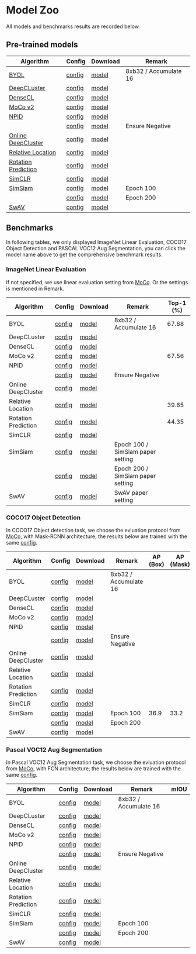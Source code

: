 # Model Zoo

All models and benchmarks results are recorded below.

## Pre-trained models

| Algorithm                                                         | Config                                                                                     | Download  | Remark                |
| ----------------------------------------------------------------- | ------------------------------------------------------------------------------------------ | --------- | --------------------- |
| [BYOL](../configs/selfsup/byol/README.md)                         | [config](../configs/selfsup/byol/byol_resnet50_8xb32-accum16-coslr-200e_in1k.py)           | [model]() | 8xb32 / Accumulate 16 |
| [DeepCLuster](../configs/selfsup/deepcluster/README.md)           | [config](../configs/selfsup/deepcluster/deepcluster_resnet50_8xb64-steplr-200e_in1k.py)    | [model]() |                       |
| [DenseCL](../configs/selfsup/densecl/README.md)                   | [config](../configs/selfsup/densecl/densecl_resnet50_8xb32-coslr-200e_in1k.py)             | [model]() |                       |
| [MoCo v2](../configs/selfsup/moco/README.md)                      | [config](../configs/selfsup/moco/mocov2_resnet50_8xb32-coslr-200e_in1k.py)                 | [model]() |                       |
| [NPID](../configs/selfsup/npid/README.md)                         | [config](../configs/selfsup/npid/npid_resnet50_8xb32-steplr-200e_in1k.py)                  | [model]() |                       |
|                                                                   | [config](../configs/selfsup/npid/npid-ensure-neg_resnet50_8xb32-steplr-200e_in1k.py)       | [model]() | Ensure Negative       |
| [Online DeepCluster](../configs/selfsup/odc/README.md)            | [config](../configs/selfsup/odc/odc_resnet50_8xb64-steplr-440e_in1k.py)                    | [model]() |                       |
| [Relative Location](../configs/selfsup/relative_loc/README.md)    | [config](../configs/selfsup/relative_loc/relative-loc_resnet50_8xb64-steplr-70e_in1k.py)   | [model]() |                       |
| [Rotation Prediction](../configs/selfsup/rotation_pred/README.md) | [config](../configs/selfsup/rotation_pred/rotation-pred_resnet50_8xb16-steplr-70e_in1k.py) | [model]() |                       |
| [SimCLR](../configs/selfsup/simclr/README.md)                     | [config](../configs/selfsup/simclr/simclr_resnet50_8xb32-coslr-200e_in1k.py)               | [model]() |                       |
| [SimSiam](../configs/selfsup/simsiam/README.md)                   | [config](../configs/selfsup/simsiam/simsiam_resnet50_8xb32-coslr-100e_in1k.py)             | [model]() | Epoch 100             |
|                                                                   | [config](../configs/selfsup/simsiam/simsiam_resnet50_8xb32-coslr-200e_in1k.py)             | [model]() | Epoch 200             |
| [SwAV](../configs/selfsup/swav/README.md)                         | [config](../configs/selfsup/swav/swav_resnet50_8xb32-mcrop-2-6-coslr-200e_in1k-224-96.py)  | [model]() |                       |

## Benchmarks

In following tables, we only displayed ImageNet Linear Evaluation, COCO17 Object Detection and PASCAL VOC12 Aug Segmentation, you can click the model name above to get the comprehensive benchmark results.

### ImageNet Linear Evaluation

If not specified, we use linear evaluation setting from [MoCo](http://openaccess.thecvf.com/content_CVPR_2020/papers/He_Momentum_Contrast_for_Unsupervised_Visual_Representation_Learning_CVPR_2020_paper.pdf). Or the settings is mentioned in Remark.

| Algorithm           | Config                                                                                     | Download  | Remark                            | Top-1 (%) |
| ------------------- | ------------------------------------------------------------------------------------------ | --------- | --------------------------------- | --------- |
| BYOL                | [config](../configs/selfsup/byol/byol_resnet50_8xb32-accum16-coslr-200e_in1k.py)           | [model]() | 8xb32 / Accumulate 16             | 67.68     |  |
| DeepCLuster         | [config](../configs/selfsup/deepcluster/deepcluster_resnet50_8xb64-steplr-200e_in1k.py)    | [model]() |                                   |           |
| DenseCL             | [config](../configs/selfsup/densecl/densecl_resnet50_8xb32-coslr-200e_in1k.py)             | [model]() |                                   |           |
| MoCo v2             | [config](../configs/selfsup/moco/mocov2_resnet50_8xb32-coslr-200e_in1k.py)                 | [model]() |                                   | 67.56     |
| NPID                | [config](../configs/selfsup/npid/npid_resnet50_8xb32-steplr-200e_in1k.py)                  | [model]() |                                   |           |
|                     | [config](../configs/selfsup/npid/npid-ensure-neg_resnet50_8xb32-steplr-200e_in1k.py)       | [model]() | Ensure Negative                   |           |
| Online DeepCluster  | [config](../configs/selfsup/odc/odc_resnet50_8xb64-steplr-440e_in1k.py)                    | [model]() |                                   |           |
| Relative Location   | [config](../configs/selfsup/relative_loc/relative-loc_resnet50_8xb64-steplr-70e_in1k.py)   | [model]() |                                   | 39.65     |
| Rotation Prediction | [config](../configs/selfsup/rotation_pred/rotation-pred_resnet50_8xb16-steplr-70e_in1k.py) | [model]() |                                   | 44.35     |
| SimCLR              | [config](../configs/selfsup/simclr/simclr_resnet50_8xb32-coslr-200e_in1k.py)               | [model]() |                                   |           |
| SimSiam             | [config](../configs/selfsup/simsiam/simsiam_resnet50_8xb32-coslr-100e_in1k.py)             | [model]() | Epoch 100 / SimSiam paper setting |           |
|                     | [config](../configs/selfsup/simsiam/simsiam_resnet50_8xb32-coslr-200e_in1k.py)             | [model]() | Epoch 200 / SimSiam paper setting |           |
| SwAV                | [config](../configs/selfsup/swav/swav_resnet50_8xb32-mcrop-2-6-coslr-200e_in1k-224-96.py)  | [model]() | SwAV paper setting                |           |

### COCO17 Object Detection

In COCO17 Object detection task, we choose the evluation protocol from [MoCo](http://openaccess.thecvf.com/content_CVPR_2020/papers/He_Momentum_Contrast_for_Unsupervised_Visual_Representation_Learning_CVPR_2020_paper.pdf), with Mask-RCNN architecture, the results below are trained with the same [config](../configs/benchmarks/mmdetection/coco/mask_rcnn_r50_fpn_mstrain_1x.py).

| Algorithm           | Config                                                                                     | Download  | Remark                | AP (Box) | AP (Mask) |
| ------------------- | ------------------------------------------------------------------------------------------ | --------- | --------------------- | -------- | --------- |
| BYOL                | [config](../configs/selfsup/byol/byol_resnet50_8xb32-accum16-coslr-200e_in1k.py)           | [model]() | 8xb32 / Accumulate 16 |          |
| DeepCLuster         | [config](../configs/selfsup/deepcluster/deepcluster_resnet50_8xb64-steplr-200e_in1k.py)    | [model]() |                       |          |
| DenseCL             | [config](../configs/selfsup/densecl/densecl_resnet50_8xb32-coslr-200e_in1k.py)             | [model]() |                       |          |
| MoCo v2             | [config](../configs/selfsup/moco/mocov2_resnet50_8xb32-coslr-200e_in1k.py)                 | [model]() |                       |          |
| NPID                | [config](../configs/selfsup/npid/npid_resnet50_8xb32-steplr-200e_in1k.py)                  | [model]() |                       |          |
|                     | [config](../configs/selfsup/npid/npid-ensure-neg_resnet50_8xb32-steplr-200e_in1k.py)       | [model]() | Ensure Negative       |          |
| Online DeepCluster  | [config](../configs/selfsup/odc/odc_resnet50_8xb64-steplr-440e_in1k.py)                    | [model]() |                       |          |
| Relative Location   | [config](../configs/selfsup/relative_loc/relative-loc_resnet50_8xb64-steplr-70e_in1k.py)   | [model]() |                       |          |
| Rotation Prediction | [config](../configs/selfsup/rotation_pred/rotation-pred_resnet50_8xb16-steplr-70e_in1k.py) | [model]() |                       |          |
| SimCLR              | [config](../configs/selfsup/simclr/simclr_resnet50_8xb32-coslr-200e_in1k.py)               | [model]() |                       |          |
| SimSiam             | [config](../configs/selfsup/simsiam/simsiam_resnet50_8xb32-coslr-100e_in1k.py)             | [model]() | Epoch 100             | 36.9     | 33.2      |
|                     | [config](../configs/selfsup/simsiam/simsiam_resnet50_8xb32-coslr-200e_in1k.py)             | [model]() | Epoch 200             |          |
| SwAV                | [config](../configs/selfsup/swav/swav_resnet50_8xb32-mcrop-2-6-coslr-200e_in1k-224-96.py)  | [model]() |                       |          |

### Pascal VOC12 Aug Segmentation

In Pascal VOC12 Aug Segmentation task, we choose the evluation protocol from [MoCo](http://openaccess.thecvf.com/content_CVPR_2020/papers/He_Momentum_Contrast_for_Unsupervised_Visual_Representation_Learning_CVPR_2020_paper.pdf), with FCN architecture, the results below are trained with the same [config](../configs/benchmarks/mmsegmentation/voc12aug/fcn_d6_r50-d16_512x512_30k_moco.py).

| Algorithm           | Config                                                                                     | Download  | Remark                | mIOU |
| ------------------- | ------------------------------------------------------------------------------------------ | --------- | --------------------- | ---- |
| BYOL                | [config](../configs/selfsup/byol/byol_resnet50_8xb32-accum16-coslr-200e_in1k.py)           | [model]() | 8xb32 / Accumulate 16 |      |
| DeepCLuster         | [config](../configs/selfsup/deepcluster/deepcluster_resnet50_8xb64-steplr-200e_in1k.py)    | [model]() |                       |      |
| DenseCL             | [config](../configs/selfsup/densecl/densecl_resnet50_8xb32-coslr-200e_in1k.py)             | [model]() |                       |      |
| MoCo v2             | [config](../configs/selfsup/moco/mocov2_resnet50_8xb32-coslr-200e_in1k.py)                 | [model]() |                       |      |
| NPID                | [config](../configs/selfsup/npid/npid_resnet50_8xb32-steplr-200e_in1k.py)                  | [model]() |                       |      |
|                     | [config](../configs/selfsup/npid/npid-ensure-neg_resnet50_8xb32-steplr-200e_in1k.py)       | [model]() | Ensure Negative       |      |
| Online DeepCluster  | [config](../configs/selfsup/odc/odc_resnet50_8xb64-steplr-440e_in1k.py)                    | [model]() |                       |      |
| Relative Location   | [config](../configs/selfsup/relative_loc/relative-loc_resnet50_8xb64-steplr-70e_in1k.py)   | [model]() |                       |      |
| Rotation Prediction | [config](../configs/selfsup/rotation_pred/rotation-pred_resnet50_8xb16-steplr-70e_in1k.py) | [model]() |                       |      |
| SimCLR              | [config](../configs/selfsup/simclr/simclr_resnet50_8xb32-coslr-200e_in1k.py)               | [model]() |                       |      |
| SimSiam             | [config](../configs/selfsup/simsiam/simsiam_resnet50_8xb32-coslr-100e_in1k.py)             | [model]() | Epoch 100             |      |
|                     | [config](../configs/selfsup/simsiam/simsiam_resnet50_8xb32-coslr-200e_in1k.py)             | [model]() | Epoch 200             |      |
| SwAV                | [config](../configs/selfsup/swav/swav_resnet50_8xb32-mcrop-2-6-coslr-200e_in1k-224-96.py)  | [model]() |                       |      |
